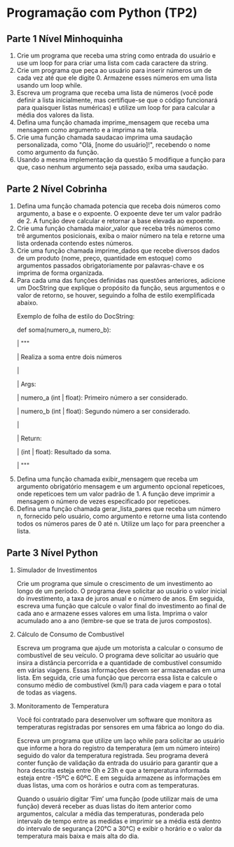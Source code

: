 <h1>Programação com Python (TP2)</h1>

<h2>Parte 1 Nível Minhoquinha</h2>

<ol>
  <li>Crie um programa que receba uma string como entrada do usuário e use um loop for para criar uma lista com cada caractere da string.</li>
  <li>Crie um programa que peça ao usuário para inserir números um de cada vez até que ele digite 0. Armazene esses números em uma lista usando um loop while.</li>
  <li>Escreva um programa que receba uma lista de números (você pode definir a lista inicialmente, mas certifique-se que o código funcionará para quaisquer listas numéricas) e utilize um loop for para calcular a média dos valores da lista.</li>
  <li>Defina uma função chamada imprime_mensagem que receba uma mensagem como argumento e a imprima na tela.</li>
  <li>Crie uma função chamada saudacao imprima uma saudação personalizada, como "Olá, [nome do usuário]!", recebendo o nome como argumento da função.</li>
  <li>Usando a mesma implementação da questão 5 modifique a função para que, caso nenhum argumento seja passado, exiba uma saudação.</li>
</ol>

<h2>Parte 2 Nível Cobrinha</h2>

<ol>
  <li>Defina uma função chamada potencia que receba dois números como argumento, a base e o expoente. O expoente deve ter um valor padrão de 2. A função deve calcular e retornar a base elevada ao expoente.</li>
  <li>Crie uma função chamada maior_valor que receba três números como trê argumentos posicionais, exiba o maior número na tela e retorne uma lista ordenada contendo estes números.</li>
  <li>Crie uma função chamada imprime_dados que recebe diversos dados de um produto (nome, preço, quantidade em estoque) como argumentos passados obrigatoriamente por palavras-chave e os imprima de forma organizada.</li>
  <li>Para cada uma das funções definidas nas questões anteriores, adicione um DocString que explique o propósito da função, seus argumentos e o valor de retorno, se houver, seguindo a folha de estilo exemplificada abaixo.


  <p>Exemplo de folha de estilo do DocString:</p>
  <p>def soma(numero_a, numero_b):</p>
  <p>| """</p>
  <p>| Realiza a soma entre dois números</p>
  <p>|</p>
  <p>| Args:</p>
  <p>| numero_a (int | float): Primeiro número a ser considerado.</p>
  <p>| numero_b (int | float): Segundo número a ser considerado.</p>
  <p>|</p>
  <p>| Return:</p>
  <p>| (int | float): Resultado da soma.</p>
  <p>| """</p></li>

  <li>Defina uma função chamada exibir_mensagem que receba um argumento obrigatório mensagem e um argumento opcional repeticoes, onde repeticoes tem um valor padrão de 1. A função deve imprimir a mensagem o número de vezes especificado por repeticoes.</li>
  <li>Defina uma função chamada gerar_lista_pares que receba um número n, fornecido pelo usuário, como argumento e retorne uma lista contendo todos os números pares de 0 até n. Utilize um laço for para preencher a lista.  </li>
</ol>

<h2>Parte 3 Nível Python</h2>

<ol>
  <li>Simulador de Investimentos
    <p>Crie um programa que simule o crescimento de um investimento ao longo de um período. O programa deve solicitar ao usuário o valor inicial do investimento, a taxa de juros anual e o número de anos. Em seguida, escreva uma função que calcule o valor final do investimento ao final de cada ano e armazene esses valores em uma lista. Imprima o valor acumulado ano a ano (lembre-se que se trata de juros compostos).</p></li>

  <li>Cálculo de Consumo de Combustível
    <p>Escreva um programa que ajude um motorista a calcular o consumo de combustível de seu veículo. O programa deve solicitar ao usuário que insira a distância percorrida e a quantidade de combustível consumido em várias viagens. Essas informações devem ser armazenadas em uma lista. Em seguida, crie uma função que percorra essa lista e calcule o consumo médio de combustível (km/l) para cada viagem e para o total de todas as viagens.</p></li>

  <li>Monitoramento de Temperatura
    <p>Você foi contratado para desenvolver um software que monitora as temperaturas registradas por sensores em uma fábrica ao longo do dia.</p>
    <p>Escreva um programa que utilize um laço while para solicitar ao usuário que informe a hora do registro da temperatura (em um número inteiro) seguido do valor da temperatura registrada. Seu programa deverá conter função de validação da entrada do usuário para garantir que a hora descrita esteja entre 0h e 23h e que a temperatura informada esteja entre -15ºC e 60ºC. E em seguida armazene as informações em duas listas, uma com os horários e outra com as temperaturas.</p>
    <p>Quando o usuário digitar ‘Fim’ uma função (pode utilizar mais de uma função) deverá receber as duas listas do item anterior como argumentos, calcular a média das temperaturas, ponderada pelo intervalo de tempo entre as medidas e imprimir se a média está dentro do intervalo de segurança (20°C a 30°C) e exibir o horário e o valor da temperatura mais baixa e mais alta do dia.</p></li>
</ol>
